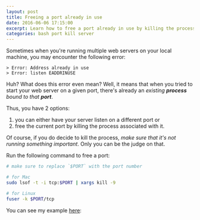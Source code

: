 ```yaml
---
layout: post
title: Freeing a port already in use
date: 2016-06-06 17:15:00
excerpt: Learn how to free a port already in use by killing the process associated with the port.
categories: bash port kill server
---
```


Sometimes when you're running multiple web servers on your local machine, you may encounter the following error:

```
> Error: Address already in use
> Error: listen EADDRINUSE
```

Huh? What does this error even mean? Well, it means that when you tried to start your web server on a given port, there's already an _existing **process** bound to that **port**_.

Thus, you have 2 options:

1. you can either have your server listen on a different port or
2. free the current port by killing the process associated with it.

Of course, if you do decide to kill the process, _make sure that it's not running something important_. Only you can be the judge on that.

Run the following command to free a port:

```sh
# make sure to replace `$PORT` with the port number

# for Mac
sudo lsof -t -i tcp:$PORT | xargs kill -9

# for Linux
fuser -k $PORT/tcp
```

You can see my example [here](https://gist.github.com/remarkablemark/2c2e0aed96fee28b8d8db8cc70654aa2):

<script src="https://gist.github.com/remarkablemark/2c2e0aed96fee28b8d8db8cc70654aa2.js"></script>
